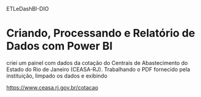 ETLeDashBI-DIO
# Criando, Processando e Relatório de Dados com Power BI

criei um painel com dados da cotação do Centrais de Abastecimento do Estado do Rio de Janeiro (CEASA-RJ). 
Trabalhando o PDF fornecido pela instituição, limpado os dados e exibindo 

https://www.ceasa.rj.gov.br/cotacao
